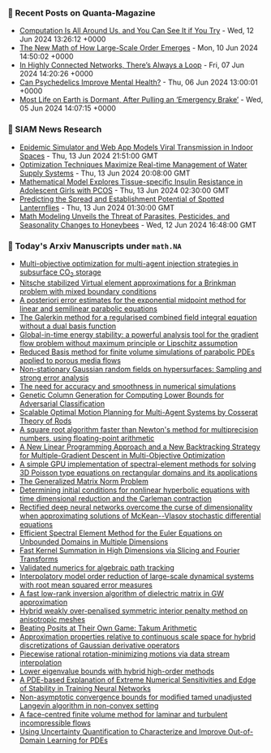 ### 📝 Recent Posts on Quanta-Magazine
<!-- quanta starts -->
* <a href="https://www.quantamagazine.org/computation-is-all-around-us-and-you-can-see-it-if-you-try-20240612/">Computation Is All Around Us, and You Can See It if You Try</a> - Wed, 12 Jun 2024 13:26:12 +0000
* <a href="https://www.quantamagazine.org/the-new-math-of-how-large-scale-order-emerges-20240610/">The New Math of How Large-Scale Order Emerges</a> - Mon, 10 Jun 2024 14:50:02 +0000
* <a href="https://www.quantamagazine.org/in-highly-connected-networks-theres-always-a-loop-20240607/">In Highly Connected Networks, There’s Always a Loop</a> - Fri, 07 Jun 2024 14:20:26 +0000
* <a href="https://www.quantamagazine.org/can-psychedelics-improve-mental-health-20240606/">Can Psychedelics Improve Mental Health?</a> - Thu, 06 Jun 2024 13:00:01 +0000
* <a href="https://www.quantamagazine.org/most-life-on-earth-is-dormant-after-pulling-an-emergency-brake-20240605/">Most Life on Earth is Dormant, After Pulling an ‘Emergency Brake’</a> - Wed, 05 Jun 2024 14:07:15 +0000
<!-- quanta ends -->

### 📝 SIAM News Research
<!-- siam-news starts -->
* <a href="https://sinews.siam.org/Details-Page/epidemic-simulator-and-web-app-models-viral-transmission-in-indoor-spaces">Epidemic Simulator and Web App Models Viral Transmission in Indoor Spaces</a> - Thu, 13 Jun 2024 21:51:00 GMT
* <a href="https://sinews.siam.org/Details-Page/optimization-techniques-maximize-real-time-management-of-water-supply-systems">Optimization Techniques Maximize Real-time Management of Water Supply Systems</a> - Thu, 13 Jun 2024 20:08:00 GMT
* <a href="https://sinews.siam.org/Details-Page/mathematical-model-explores-tissue-specific-insulin-resistance-in-adolescent-girls-with-pcos">Mathematical Model Explores Tissue-specific Insulin Resistance in Adolescent Girls with PCOS</a> - Thu, 13 Jun 2024 02:30:00 GMT
* <a href="https://sinews.siam.org/Details-Page/predicting-the-spread-and-establishment-potential-of-spotted-lanternflies">Predicting the Spread and Establishment Potential of Spotted Lanternflies</a> - Thu, 13 Jun 2024 01:30:00 GMT
* <a href="https://sinews.siam.org/Details-Page/math-modeling-unveils-the-threat-of-parasites-pesticides-and-seasonality-changes-to-honeybees">Math Modeling Unveils the Threat of Parasites, Pesticides, and Seasonality Changes to Honeybees</a> - Wed, 12 Jun 2024 16:48:00 GMT
<!-- siam-news ends -->

### 📝 Today's Arxiv Manuscripts under ``math.NA``
<!-- arxiv-math-na starts -->
* <a href="https://arxiv.org/abs/2406.07711">Multi-objective optimization for multi-agent injection strategies in subsurface CO$_2$ storage</a>
* <a href="https://arxiv.org/abs/2406.07724">Nitsche stabilized Virtual element approximations for a Brinkman problem with mixed boundary conditions</a>
* <a href="https://arxiv.org/abs/2406.07789">A posteriori error estimates for the exponential midpoint method for linear and semilinear parabolic equations</a>
* <a href="https://arxiv.org/abs/2406.07924">The Galerkin method for a regularised combined field integral equation without a dual basis function</a>
* <a href="https://arxiv.org/abs/2406.07941">Global-in-time energy stability: a powerful analysis tool for the gradient flow problem without maximum principle or Lipschitz assumption</a>
* <a href="https://arxiv.org/abs/2406.07950">Reduced Basis method for finite volume simulations of parabolic PDEs applied to porous media flows</a>
* <a href="https://arxiv.org/abs/2406.08185">Non-stationary Gaussian random fields on hypersurfaces: Sampling and strong error analysis</a>
* <a href="https://arxiv.org/abs/2406.08257">The need for accuracy and smoothness in numerical simulations</a>
* <a href="https://arxiv.org/abs/2406.08331">Genetic Column Generation for Computing Lower Bounds for Adversarial Classification</a>
* <a href="https://arxiv.org/abs/2406.07684">Scalable Optimal Motion Planning for Multi-Agent Systems by Cosserat Theory of Rods</a>
* <a href="https://arxiv.org/abs/2406.07751">A square root algorithm faster than Newton's method for multiprecision numbers, using floating-point arithmetic</a>
* <a href="https://arxiv.org/abs/2406.08147">A New Linear Programming Approach and a New Backtracking Strategy for Multiple-Gradient Descent in Multi-Objective Optimization</a>
* <a href="https://arxiv.org/abs/2310.00226">A simple GPU implementation of spectral-element methods for solving 3D Poisson type equations on rectangular domains and its applications</a>
* <a href="https://arxiv.org/abs/2310.00605">The Generalized Matrix Norm Problem</a>
* <a href="https://arxiv.org/abs/2312.01179">Determining initial conditions for nonlinear hyperbolic equations with time dimensional reduction and the Carleman contraction</a>
* <a href="https://arxiv.org/abs/2312.07042">Rectified deep neural networks overcome the curse of dimensionality when approximating solutions of McKean--Vlasov stochastic differential equations</a>
* <a href="https://arxiv.org/abs/2401.05624">Efficient Spectral Element Method for the Euler Equations on Unbounded Domains in Multiple Dimensions</a>
* <a href="https://arxiv.org/abs/2401.08260">Fast Kernel Summation in High Dimensions via Slicing and Fourier Transforms</a>
* <a href="https://arxiv.org/abs/2401.17973">Validated numerics for algebraic path tracking</a>
* <a href="https://arxiv.org/abs/2403.08894">Interpolatory model order reduction of large-scale dynamical systems with root mean squared error measures</a>
* <a href="https://arxiv.org/abs/2403.12340">A fast low-rank inversion algorithm of dielectric matrix in GW approximation</a>
* <a href="https://arxiv.org/abs/2404.15288">Hybrid weakly over-penalised symmetric interior penalty method on anisotropic meshes</a>
* <a href="https://arxiv.org/abs/2404.18603">Beating Posits at Their Own Game: Takum Arithmetic</a>
* <a href="https://arxiv.org/abs/2405.05095">Approximation properties relative to continuous scale space for hybrid discretizations of Gaussian derivative operators</a>
* <a href="https://arxiv.org/abs/2405.14229">Piecewise rational rotation-minimizing motions via data stream interpolation</a>
* <a href="https://arxiv.org/abs/2406.06244">Lower eigenvalue bounds with hybrid high-order methods</a>
* <a href="https://arxiv.org/abs/2206.02001">A PDE-based Explanation of Extreme Numerical Sensitivities and Edge of Stability in Training Neural Networks</a>
* <a href="https://arxiv.org/abs/2207.02600">Non-asymptotic convergence bounds for modified tamed unadjusted Langevin algorithm in non-convex setting</a>
* <a href="https://arxiv.org/abs/2403.01496">A face-centred finite volume method for laminar and turbulent incompressible flows</a>
* <a href="https://arxiv.org/abs/2403.10642">Using Uncertainty Quantification to Characterize and Improve Out-of-Domain Learning for PDEs</a>
<!-- arxiv-math-na ends -->
